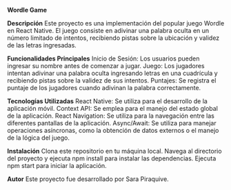 **Wordle Game**

**Descripción**
Este proyecto es una implementación del popular juego Wordle en React Native. El juego consiste en adivinar una palabra oculta en un número limitado de intentos, recibiendo pistas sobre la ubicación y validez de las letras ingresadas.

**Funcionalidades Principales**
Inicio de Sesión: Los usuarios pueden ingresar su nombre antes de comenzar a jugar.
Juego: Los jugadores intentan adivinar una palabra oculta ingresando letras en una cuadrícula y recibiendo pistas sobre la validez de sus intentos.
Puntajes: Se registra el puntaje de los jugadores cuando adivinan la palabra correctamente.

**Tecnologías Utilizadas**
React Native: Se utiliza para el desarrollo de la aplicación móvil.
Context API: Se emplea para el manejo del estado global de la aplicación.
React Navigation: Se utiliza para la navegación entre las diferentes pantallas de la aplicación.
Async/Await: Se utiliza para manejar operaciones asíncronas, como la obtención de datos externos o el manejo de la lógica del juego.

**Instalación**
Clona este repositorio en tu máquina local.
Navega al directorio del proyecto y ejecuta npm install para instalar las dependencias.
Ejecuta npm start para iniciar la aplicación.

**Autor**
Este proyecto fue desarrollado por Sara Piraquive.
